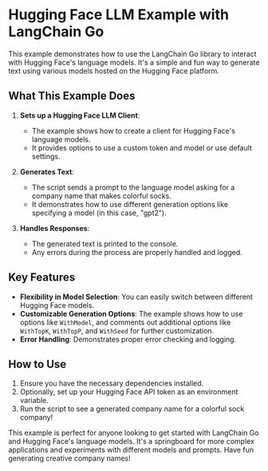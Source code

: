 # Hugging Face LLM Example with LangChain Go

This example demonstrates how to use the LangChain Go library to interact with Hugging Face's language models. It's a simple and fun way to generate text using various models hosted on the Hugging Face platform.

## What This Example Does

1. **Sets up a Hugging Face LLM Client**: 
   - The example shows how to create a client for Hugging Face's language models.
   - It provides options to use a custom token and model or use default settings.

2. **Generates Text**:
   - The script sends a prompt to the language model asking for a company name that makes colorful socks.
   - It demonstrates how to use different generation options like specifying a model (in this case, "gpt2").

3. **Handles Responses**:
   - The generated text is printed to the console.
   - Any errors during the process are properly handled and logged.

## Key Features

- **Flexibility in Model Selection**: You can easily switch between different Hugging Face models.
- **Customizable Generation Options**: The example shows how to use options like `WithModel`, and comments out additional options like `WithTopK`, `WithTopP`, and `WithSeed` for further customization.
- **Error Handling**: Demonstrates proper error checking and logging.

## How to Use

1. Ensure you have the necessary dependencies installed.
2. Optionally, set up your Hugging Face API token as an environment variable.
3. Run the script to see a generated company name for a colorful sock company!

This example is perfect for anyone looking to get started with LangChain Go and Hugging Face's language models. It's a springboard for more complex applications and experiments with different models and prompts. Have fun generating creative company names!
